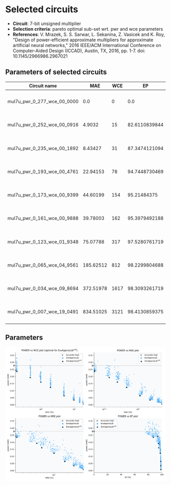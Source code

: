 
Selected circuits
===================
 - **Circuit**: 7-bit unsigned multiplier
 - **Selection criteria**: pareto optimal sub-set wrt. pwr and wce parameters
 - **References**: V. Mrazek, S. S. Sarwar, L. Sekanina, Z. Vasicek and K. Roy, "Design of power-efficient approximate multipliers for approximate artificial neural networks," 2016 IEEE/ACM International Conference on Computer-Aided Design (ICCAD), Austin, TX, 2016, pp. 1-7. doi: 10.1145/2966986.2967021


Parameters of selected circuits
----------------------------

| Circuit name | MAE | WCE | EP | MRE | Download |
| --- |  --- | --- | --- | --- | --- | 
| mul7u_pwr_0_277_wce_00_0000 | 0.0 | 0 | 0.0 | 0.0 |  [Verilog generic](mul7u_pwr_0_277_wce_00_0000_gen.v) [Verilog PDK45](mul7u_pwr_0_277_wce_00_0000_pdk45.v)  [C](mul7u_pwr_0_277_wce_00_0000.c) |
| mul7u_pwr_0_252_wce_00_0916 | 4.9032 | 15 | 82.6110839844 | 0.9761128765 |  [Verilog generic](mul7u_pwr_0_252_wce_00_0916_gen.v) [Verilog PDK45](mul7u_pwr_0_252_wce_00_0916_pdk45.v)  [C](mul7u_pwr_0_252_wce_00_0916.c) |
| mul7u_pwr_0_235_wce_00_1892 | 8.43427 | 31 | 87.3474121094 | 1.444038235 |  [Verilog generic](mul7u_pwr_0_235_wce_00_1892_gen.v) [Verilog PDK45](mul7u_pwr_0_235_wce_00_1892_pdk45.v)  [C](mul7u_pwr_0_235_wce_00_1892.c) |
| mul7u_pwr_0_193_wce_00_4761 | 22.94153 | 78 | 94.7448730469 | 4.1182602414 |  [Verilog generic](mul7u_pwr_0_193_wce_00_4761_gen.v) [Verilog PDK45](mul7u_pwr_0_193_wce_00_4761_pdk45.v)  [C](mul7u_pwr_0_193_wce_00_4761.c) |
| mul7u_pwr_0_173_wce_00_9399 | 44.60199 | 154 | 95.21484375 | 5.6173796241 |  [Verilog generic](mul7u_pwr_0_173_wce_00_9399_gen.v) [Verilog PDK45](mul7u_pwr_0_173_wce_00_9399_pdk45.v)  [C](mul7u_pwr_0_173_wce_00_9399.c) |
| mul7u_pwr_0_161_wce_00_9888 | 39.78003 | 162 | 95.3979492188 | 5.3228638822 |  [Verilog generic](mul7u_pwr_0_161_wce_00_9888_gen.v) [Verilog PDK45](mul7u_pwr_0_161_wce_00_9888_pdk45.v)  [C](mul7u_pwr_0_161_wce_00_9888.c) |
| mul7u_pwr_0_123_wce_01_9348 | 75.07788 | 317 | 97.5280761719 | 10.1232678879 |  [Verilog generic](mul7u_pwr_0_123_wce_01_9348_gen.v) [Verilog PDK45](mul7u_pwr_0_123_wce_01_9348_pdk45.v)  [C](mul7u_pwr_0_123_wce_01_9348.c) |
| mul7u_pwr_0_065_wce_04_9561 | 185.62512 | 812 | 98.2299804688 | 17.6837764993 |  [Verilog generic](mul7u_pwr_0_065_wce_04_9561_gen.v) [Verilog PDK45](mul7u_pwr_0_065_wce_04_9561_pdk45.v)  [C](mul7u_pwr_0_065_wce_04_9561.c) |
| mul7u_pwr_0_034_wce_09_8694 | 372.51978 | 1617 | 98.3093261719 | 28.2272457234 |  [Verilog generic](mul7u_pwr_0_034_wce_09_8694_gen.v) [Verilog PDK45](mul7u_pwr_0_034_wce_09_8694_pdk45.v)  [C](mul7u_pwr_0_034_wce_09_8694.c) |
| mul7u_pwr_0_007_wce_19_0491 | 834.51025 | 3121 | 98.4130859375 | 46.830856844 |  [Verilog generic](mul7u_pwr_0_007_wce_19_0491_gen.v) [Verilog PDK45](mul7u_pwr_0_007_wce_19_0491_pdk45.v)  [C](mul7u_pwr_0_007_wce_19_0491.c) |
    
Parameters
--------------
![Parameters figure](fig.png)
             